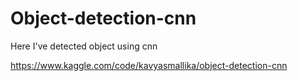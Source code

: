 # Object-detection-cnn
Here I've detected object using cnn

https://www.kaggle.com/code/kavyasmallika/object-detection-cnn
